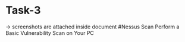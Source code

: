 # Task-3
-> screenshots are attached inside document
#Nessus Scan
Perform a Basic Vulnerability Scan on Your PC

